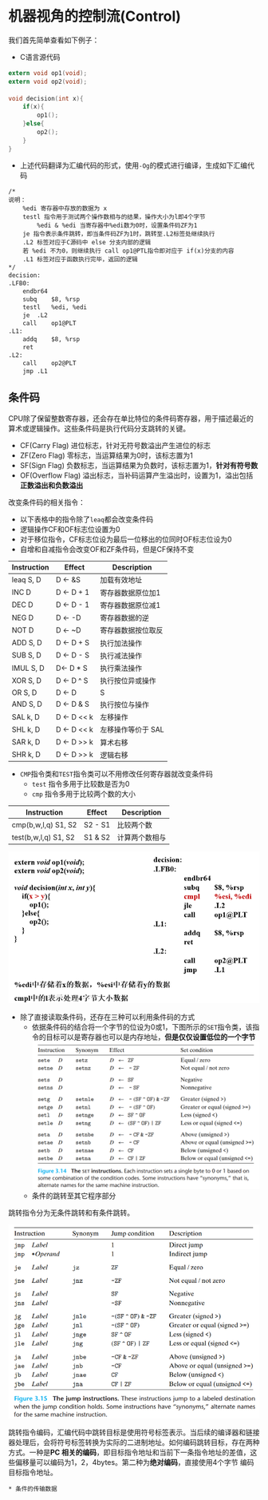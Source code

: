 # 机器视角的控制流(Control)

我们首先简单查看如下例子：

* C语言源代码
```C
extern void op1(void);
extern void op2(void);

void decision(int x){
    if(x){
        op1();
    }else{
        op2();
    }
}
```

* 上述代码翻译为汇编代码的形式，使用`-Og`的模式进行编译，生成如下汇编代码

```
/*
说明：
    %edi 寄存器中存放的数据为 x
    testl 指令用于测试两个操作数相与的结果，操作大小为l即4个字节
        %edi & %edi 当寄存器中%edi数为0时，设置条件码ZF为1
    je 指令表示条件跳转，即当条件码ZF为1时，跳转至.L2标签处继续执行
    .L2 标签对应于C源码中 else 分支内部的逻辑
    若 %edi 不为0，则继续执行 call op1@PTL指令即对应于 if(x)分支的内容
    .L1 标签对应于函数执行完毕，返回的逻辑
*/
decision:
.LFB0:
	endbr64
	subq	$8, %rsp
	testl	%edi, %edi
	je	.L2
	call	op1@PLT
.L1:
	addq	$8, %rsp
	ret
.L2:
	call	op2@PLT
	jmp	.L1
```

## 条件码

CPU除了保留整数寄存器，还会存在单比特位的条件码寄存器，用于描述最近的算术或逻辑操作。这些条件码是执行代码分支跳转的关键。

* CF(Carry Flag) 进位标志，针对无符号数溢出产生进位的标志
* ZF(Zero Flag) 零标志，当运算结果为0时，该标志置为1
* SF(Sign Flag) 负数标志，当运算结果为负数时，该标志置为1，**针对有符号数**
* OF(Overflow Flag) 溢出标志，当补码运算产生溢出时，设置为1，溢出包括**正数溢出和负数溢出**

改变条件码的相关指令：

* 以下表格中的指令除了`leaq`都会改变条件码
* 逻辑操作CF和OF标志位设置为0
* 对于移位指令，CF标志位设为最后一位移出的位同时OF标志位设为0
* 自增和自减指令会改变OF和ZF条件码，但是CF保持不变

| Instruction | Effect | Description
| ------ | ----- | -----
| leaq S, D | D <- &S | 加载有效地址
| INC D | D <- D + 1 | 寄存器数据原位加1
| DEC D | D <- D - 1 | 寄存器数据原位减1
| NEG D | D <- -D    | 寄存器数据的逆
| NOT D | D <- ~D    | 寄存器数据按位取反
| ADD S, D | D <- D + S | 执行加法操作
| SUB S, D | D <- D - S | 执行减法操作
| IMUL S, D | D<- D * S | 执行乘法操作
| XOR S, D | D <- D ^ S | 执行按位异或操作
| OR S, D | D <- D | S | 执行按位或操作
| AND S, D | D <- D & S | 执行按位与操作
| SAL k, D | D <- D << k | 左移操作
| SHL k, D | D <- D << k | 左移操作等价于 SAL
| SAR k, D | D <- D >> k | 算术右移
| SHR k, D | D <- D >> k | 逻辑右移

* `CMP`指令类和`TEST`指令类可以不用修改任何寄存器就改变条件码
  * `test` 指令多用于比较数是否为0
  * `cmp` 指令多用于比较两个数的大小


| Instruction | Effect | Description
| ------ | ----- | -----
| cmp(b,w,l,q) S1, S2 | S2 - S1 | 比较两个数
| test(b,w,l,q) S1, S2 | S1 & S2 | 计算两个数相与

![](./images/machine1.png)

* 除了直接读取条件码，还存在三种可以利用条件码的方式
    * 依据条件码的结合将一个字节的位设为0或1，下图所示的`SET`指令类，该指令的目标可以是寄存器也可以是内存地址，**但是仅仅设置低位的一个字节**
![](./images/machine2.png)
    * 条件的跳转至其它程序部分

跳转指令分为无条件跳转和有条件跳转。

![](./images/machine3.png)

跳转指令编码，汇编代码中跳转目标是使用符号标签表示。当后续的编译器和链接器处理后，会将符号标签转换为实际的二进制地址。如何编码跳转目标，存在两种
方式。一种是**PC 相关的编码**，即目标指令地址和当前下一条指令地址的差值，这些偏移量可以编码为1，2，4bytes。第二种为**绝对编码**，直接使用4个字节
编码目标指令地址。

    * 条件的传输数据